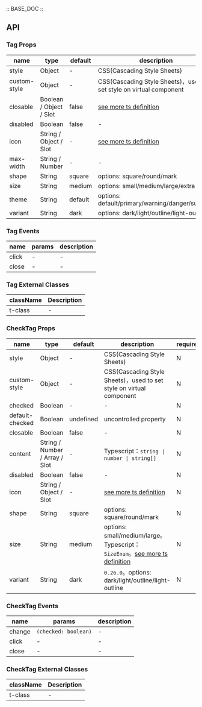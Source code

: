:: BASE_DOC ::

## API

### Tag Props

name | type | default | description | required
-- | -- | -- | -- | --
style | Object | - | CSS(Cascading Style Sheets) | N
custom-style | Object | - | CSS(Cascading Style Sheets)，used to set style on virtual component | N
closable | Boolean / Object / Slot | false | [see more ts definition](https://github.com/Tencent/tdesign-miniprogram/blob/develop/src/common/common.ts) | N
disabled | Boolean | false | \- | N
icon | String / Object / Slot | - | [see more ts definition](https://github.com/Tencent/tdesign-miniprogram/blob/develop/src/common/common.ts) | N
max-width | String / Number | - | \- | N
shape | String | square | options: square/round/mark | N
size | String | medium | options: small/medium/large/extra-large | N
theme | String | default | options: default/primary/warning/danger/success | N
variant | String | dark | options: dark/light/outline/light-outline | N

### Tag Events

name | params | description
-- | -- | --
click | - | \-
close | - | \-

### Tag External Classes

className | Description
-- | --
t-class | \-


### CheckTag Props

name | type | default | description | required
-- | -- | -- | -- | --
style | Object | - | CSS(Cascading Style Sheets) | N
custom-style | Object | - | CSS(Cascading Style Sheets)，used to set style on virtual component | N
checked | Boolean | - | \- | N
default-checked | Boolean | undefined | uncontrolled property | N
closable | Boolean | false | \- | N
content | String / Number / Array / Slot | - | Typescript：`string \| number \| string[]` | N
disabled | Boolean | false | \- | N
icon | String / Object / Slot | - | [see more ts definition](https://github.com/Tencent/tdesign-miniprogram/blob/develop/src/common/common.ts) | N
shape | String | square | options: square/round/mark | N
size | String | medium | options: small/medium/large。Typescript：`SizeEnum`。[see more ts definition](https://github.com/Tencent/tdesign-miniprogram/blob/develop/src/common/common.ts) | N
variant | String | dark | `0.26.0`。options: dark/light/outline/light-outline | N

### CheckTag Events

name | params | description
-- | -- | --
change | `(checked: boolean)` | \-
click | - | \-
close | \- | \-

### CheckTag External Classes

className | Description
-- | --
t-class | \-
